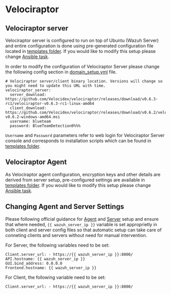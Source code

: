 # Velociraptor

## Velociraptor server

Velociraptor server is configured to run on top of Ubuntu (Wazuh Server) and entire configuration is done using pre-generated configuration file located in [templates folder](../ansible/roles/velociraptorserver/templates). If you would like to modify this setup please change [Ansible task](../ansible/roles/velociraptorserver/tasks/main.yml).

In order to modify the configuration of Velociraptor Server please change the following config section in [domain_setup.yml](../ansible/domain_setup.yml) file.
```
# Velociraptor server/client binary location. Versions will change so you might need to update this URL with time.
velociraptor_server:
  server_download: https://github.com/Velocidex/velociraptor/releases/download/v0.6.3-rc1/velociraptor-v0.6.3-rc1-linux-amd64
  client_download: https://github.com/Velocidex/velociraptor/releases/download/v0.6.2/velociraptor-v0.6.2-windows-amd64.msi
  username: blueteam
  password: BlueTeamDetection0%%%
```

```Username``` and ```Password``` parameters refer to web login for Velociraptor Server console and corresponds to installation scripts which can be found in [templates folder](../ansible/roles/velociraptorserver/templates). 


## Velociraptor Agent

As Velociraptor agent configuration, encryption keys and other details are derived from server setup, pre-configured settings are available in [templates folder](../ansible/roles/velociraptorclient/templates). If you would like to modify this setup please change [Ansible task](../ansible/roles/velociraptorclient/tasks/main.yml).


## Changing Agent and Server Settings

Please following official guidance for [Agent](https://docs.velociraptor.app/docs/deployment/clients/) and [Server](https://docs.velociraptor.app/docs/deployment/self-signed/) setup and ensure that where needed, ```{{ wazuh_server_ip }}``` variable is set approprietly in both client and server config files so that automatic setup can take care of conneting clients and servers without need for manual intervention.

For Server, the following variables need to be set:
```
Client.server_url: - https://{{ wazuh_server_ip }}:8000/
API.hostname: {{ wazuh_server_ip }}
GUI.bind_address: 0.0.0.0
Frontend.hostname: {{ wazuh_server_ip }}
```

For Client, the following variable need to be set:
```
Client.server_url: - https://{{ wazuh_server_ip }}:8000/
```